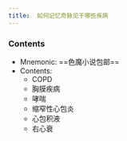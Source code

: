 ```yaml
---
title:  如何记忆奇脉见于哪些疾病
--- 
```


### Contents
- Mnemonic: ==色魔小说包邮==
- Contents:
  - COPD
  - 胸膜疾病
  - 哮喘
  - 缩窄性心包炎
  - 心包积液
  - 右心衰

